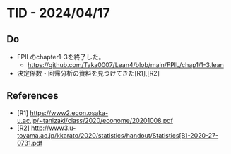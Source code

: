 # TID - 2024/04/17
<!--
## Learnings
- 
- 
-->


## Do
- FPILのchapter1-3を終了した。
  - https://github.com/Taka0007/Lean4/blob/main/FPIL/chap1/1-3.lean
- 決定係数・回帰分析の資料を見つけてきた[R1],[R2]


<!--
## Reflections & Insights
- 
- 
-->

<!--
## Plans for Tomorrow
- 
- 
-->

## References
- [R1] https://www2.econ.osaka-u.ac.jp/~tanizaki/class/2020/econome/20201008.pdf
- [R2] http://www3.u-toyama.ac.jp/kkarato/2020/statistics/handout/Statistics[B]-2020-27-0731.pdf

